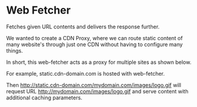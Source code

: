 # Web Fetcher
Fetches given URL contents and delivers the response further.

We wanted to create a CDN Proxy, where we can route static content of many website's through just one CDN without
having to configure many things.

In short, this web-fetcher acts as a proxy for multiple sites as shown below.

For example, static.cdn-domain.com is hosted with web-fetcher.

Then http://static.cdn-domain.com/mydomain.com/images/logo.gif will request URL http://mydomain.com/images/logo.gif and 
serve content with additional caching parameters. 
